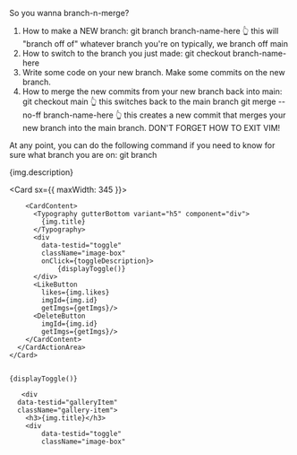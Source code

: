 So you wanna branch-n-merge?

1. How to make a NEW branch:
  git branch branch-name-here
    👆 this will "branch off of" whatever branch you're on
       typically, we branch off main
2. How to switch to the branch you just made:
  git checkout branch-name-here
3. Write some code on your new branch. Make some commits on the new branch.
4. How to merge the new commits from your new branch back into main:
  git checkout main
    👆 this switches back to the main branch
  git merge --no-ff branch-name-here
    👆 this creates a new commit that merges your new branch
       into the main branch. DON'T FORGET HOW TO EXIT VIM!

At any point, you can do the following command if you need to know
for sure what branch you are on:
  git branch

<CardMedia
          component="img"
          height="200"
          width="200"
          image={img.url}
        />

<Typography className="descriptionBox" variant="body2" color="text.secondary">
            {img.description}
          </Typography>




<Card sx={{ maxWidth: 345 }}>
      <CardActionArea>
        
        <CardContent>
          <Typography gutterBottom variant="h5" component="div">
            {img.title}
          </Typography>
          <div
            data-testid="toggle"
            className="image-box" 
            onClick={toggleDescription}>
                {displayToggle()}
          </div>
          <LikeButton 
            likes={img.likes}
            imgId={img.id}
            getImgs={getImgs}/>
          <DeleteButton 
            imgId={img.id}
            getImgs={getImgs}/>
        </CardContent>
      </CardActionArea>
    </Card>


    {displayToggle()}

       <div
      data-testid="galleryItem"
      className="gallery-item">
        <h3>{img.title}</h3>
        <div
            data-testid="toggle"
            className="image-box" 